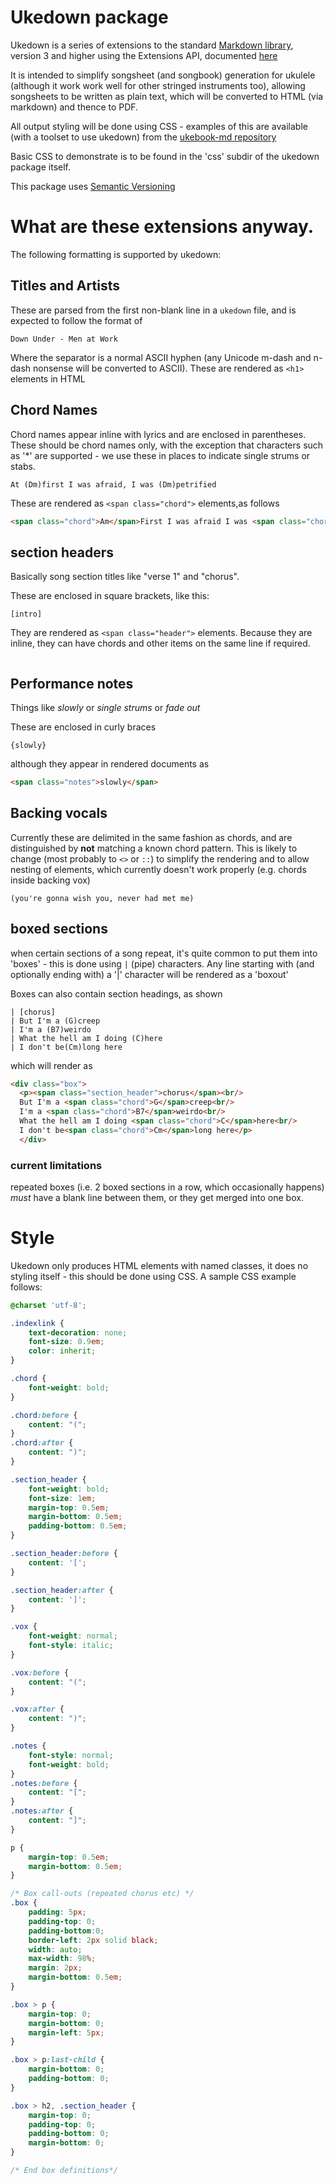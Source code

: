 # Ukedown package

Ukedown is a series of extensions to the standard
[Markdown library](https://github.com/Python-Markdown/markdown/tree/master/markdown), version 3 and higher
using the Extensions API, documented [here](https://python-markdown.github.io/extensions/api/)

It is intended to simplify songsheet (and songbook) generation for ukulele (although it work work well
for other stringed instruments too), allowing songsheets to be written as plain text,
which will be converted to HTML (via markdown) and thence to PDF.

All output styling will be done using CSS - examples of this are available
(with a toolset to use ukedown) from the [ukebook-md repository](https://github.com/lanky/ukebook-md)

Basic CSS to demonstrate is to be found in the 'css' subdir of the ukedown package itself.

This package uses [Semantic Versioning](https://semver.org/)

# What are these extensions anyway.

The following formatting is supported by ukedown:

## Titles and Artists
These are parsed from the first non-blank line in a `ukedown` file, and is expected to follow the format of

    Down Under - Men at Work

Where the separator is a normal ASCII hyphen (any Unicode m-dash and n-dash nonsense will be converted to ASCII).
These are rendered as `<h1>` elements in HTML

## Chord Names
Chord names appear inline with lyrics and are enclosed in parentheses.
These should be chord names only, with the exception that
characters such as '*' are supported - we use these in places to indicate 
single strums or stabs.

    At (Dm)first I was afraid, I was (Dm)petrified

These are rendered as `<span class="chord">` elements,as follows
```html
<span class="chord">Am</span>First I was afraid I was <span class="chord">Dm</span>petrified,<br/>
```

## section headers
Basically song section titles like "verse 1" and "chorus".

These are enclosed in square brackets, like this:
    
    [intro]

They are rendered as `<span class="header">` elements.
Because they are inline, they can have chords and other items on the same line if required.
```html

```


## Performance notes
Things like *slowly* or *single strums* or *fade out*

These are enclosed in curly braces

    {slowly}

although they appear in rendered documents as 
```html
<span class="notes">slowly</span>
```

## Backing vocals
Currently these are delimited in the same fashion as chords, and are distinguished by **not** matching a known chord pattern.
This is likely to change (most probably to `<>` or `::`) to simplify the rendering and to allow nesting of elements, which currently doesn't work properly (e.g. chords inside backing vox)

    (you're gonna wish you, never had met me)

## boxed sections
when certain sections of a song repeat, it's quite common to put them into 'boxes' - this is done using `|` (pipe) characters.
Any line starting with (and optionally ending with) a '|' character will be rendered as a 'boxout'

Boxes can also contain section headings, as shown

    | [chorus]
    | But I'm a (G)creep
    | I'm a (B7)weirdo
    | What the hell am I doing (C)here
    | I don't be(Cm)long here

which will render as 
```html
<div class="box">
  <p><span class="section_header">chorus</span><br/>
  But I'm a <span class="chord">G</span>creep<br/>
  I'm a <span class="chord">B7</span>weirdo<br/>
  What the hell am I doing <span class="chord">C</span>here<br/>
  I don't be<span class="chord">Cm</span>long here</p>
  </div>
```

### current limitations
repeated boxes (i.e. 2 boxed sections in a row, which occasionally happens) *must* have a blank line between them, or they get merged into one box.

# Style
Ukedown only produces HTML elements with named classes, it does no styling itself - this should be done using CSS. A sample CSS example follows:

```css
@charset 'utf-8';

.indexlink {
    text-decoration: none;
    font-size: 0.9em;
    color: inherit;
}

.chord {
    font-weight: bold;
}

.chord:before {
    content: "(";
}
.chord:after {
    content: ")";
}

.section_header {
    font-weight: bold;
    font-size: 1em;
    margin-top: 0.5em;
    margin-bottom: 0.5em;
    padding-bottom: 0.5em;
}

.section_header:before {
    content: '[';
}

.section_header:after {
    content: ']';
}

.vox {
    font-weight: normal;
    font-style: italic;
}

.vox:before {
    content: "(";
}

.vox:after {
    content: ")";
}

.notes {
    font-style: normal;
    font-weight: bold;
}
.notes:before {
    content: "[";
}
.notes:after {
    content: "]";
}

p {
    margin-top: 0.5em;
    margin-bottom: 0.5em;
}

/* Box call-outs (repeated chorus etc) */
.box {
    padding: 5px;
    padding-top: 0;
    padding-bottom:0;
    border-left: 2px solid black;
    width: auto;
    max-width: 98%;
    margin: 2px;
    margin-bottom: 0.5em;
}

.box > p {
    margin-top: 0;
    margin-bottom: 0;
    margin-left: 5px;
}

.box > p:last-child {
    margin-bottom: 0;
    padding-bottom: 0;
}

.box > h2, .section_header {
    margin-top: 0;
    padding-top: 0;
    padding-bottom: 0;
    margin-bottom: 0;
}

/* End box definitions*/
```

